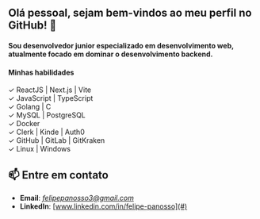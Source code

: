 ## Olá pessoal, sejam bem-vindos ao meu perfil no GitHub! 👋  
#### Sou desenvolvedor junior especializado em desenvolvimento web, atualmente focado em dominar o desenvolvimento backend.  

#### Minhas habilidades

✓ ReactJS | Next.js | Vite  
✓ JavaScript | TypeScript  
✓ Golang | C  
✓ MySQL | PostgreSQL  
✓ Docker  
✓ Clerk | Kinde | Auth0  
✓ GitHub | GitLab | GitKraken  
✓ Linux | Windows  

## 📫 Entre em contato
- **Email**: *felipepanosso3@gmail.com*  
- **LinkedIn**: [www.linkedin.com/in/felipe-panosso](#)
